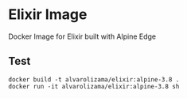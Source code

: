 # Elixir Image

Docker Image for Elixir built with Alpine Edge

## Test

```
docker build -t alvarolizama/elixir:alpine-3.8 .
docker run -it alvarolizama/elixir:alpine-3.8 sh
```
